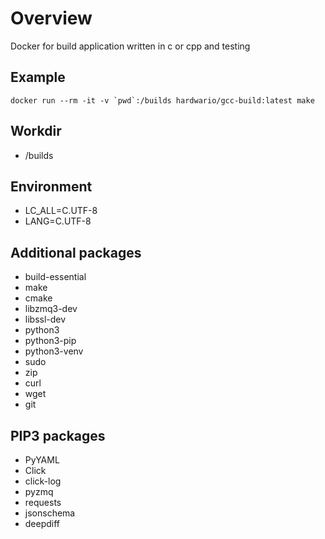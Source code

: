 # Overview

Docker for build application written in c or cpp and testing

## Example
```
docker run --rm -it -v `pwd`:/builds hardwario/gcc-build:latest make 
```

## Workdir
* /builds

## Environment
* LC_ALL=C.UTF-8
* LANG=C.UTF-8

## Additional packages
* build-essential 
* make 
* cmake 
* libzmq3-dev 
* libssl-dev 
* python3 
* python3-pip 
* python3-venv 
* sudo 
* zip 
* curl 
* wget 
* git

## PIP3 packages
* PyYAML 
* Click 
* click-log 
* pyzmq 
* requests 
* jsonschema 
* deepdiff